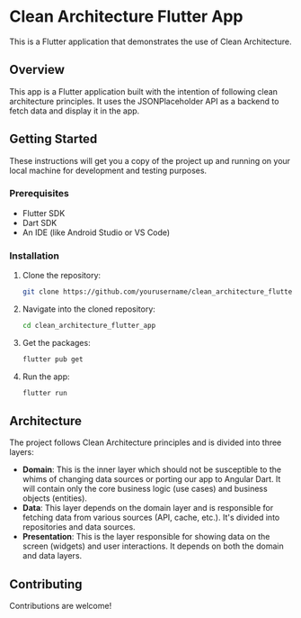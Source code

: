 # Clean Architecture Flutter App

This is a Flutter application that demonstrates the use of Clean Architecture.

## Overview

This app is a Flutter application built with the intention of following clean architecture principles. It uses the JSONPlaceholder API as a backend to fetch data and display it in the app.

## Getting Started

These instructions will get you a copy of the project up and running on your local machine for development and testing purposes.

### Prerequisites

- Flutter SDK
- Dart SDK
- An IDE (like Android Studio or VS Code)

### Installation

1. Clone the repository:
    ```bash
    git clone https://github.com/yourusername/clean_architecture_flutter_app.git
    ```
2. Navigate into the cloned repository:
    ```bash
    cd clean_architecture_flutter_app
    ```
3. Get the packages:
    ```bash
    flutter pub get
    ```
4. Run the app:
    ```bash
    flutter run
    ```

## Architecture

The project follows Clean Architecture principles and is divided into three layers:

- **Domain**: This is the inner layer which should not be susceptible to the whims of changing data sources or porting our app to Angular Dart. It will contain only the core business logic (use cases) and business objects (entities).
- **Data**: This layer depends on the domain layer and is responsible for fetching data from various sources (API, cache, etc.). It's divided into repositories and data sources.
- **Presentation**: This is the layer responsible for showing data on the screen (widgets) and user interactions. It depends on both the domain and data layers.

## Contributing

Contributions are welcome!